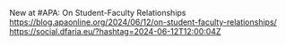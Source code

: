 New at #APA: On Student-Faculty Relationships https://blog.apaonline.org/2024/06/12/on-student-faculty-relationships/ https://social.dfaria.eu/?hashtag=2024-06-12T12:00:04Z